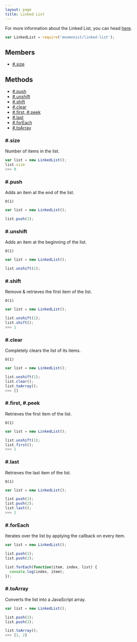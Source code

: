 ```yaml
---
layout: page
title: Linked List
---
```

For more information about the Linked List, you can head [here](https://en.wikipedia.org/wiki/Linked_list#Singly_linked_list).

```js
var LinkedList = require('mnemonist/linked-list');
```

## Members

* [#.size](#size)

## Methods

* [#.push](#push)
* [#.unshift](#unshift)
* [#.shift](#shift)
* [#.clear](#clear)
* [#.first, #.peek](#first-peek)
* [#.last](#last)
* [#.forEach](#foreach)
* [#.toArray](#toarray)

### #.size

Number of items in the list.

```js
var list = new LinkedList();
list.size
>>> 0
```

### #.push

Adds an item at the end of the list.

`O(1)`

```js
var list = new LinkedList();

list.push(1);
```

### #.unshift

Adds an item at the beginning of the list.

`O(1)`

```js
var list = new LinkedList();

list.unshift(1);
```

### #.shift

Remove & retrieves the first item of the list.

`O(1)`

```js
var list = new LinkedList();

list.unshift(1);
list.shift();
>>> 1
```

### #.clear

Completely clears the list of its items.

`O(1)`

```js
var list = new LinkedList();

list.unshift(1);
list.clear();
list.toArray();
>>> []
```

### #.first, #.peek

Retrieves the first item of the list.

`O(1)`

```js
var list = new LinkedList();

list.unshift(1);
list.first();
>>> 1
```

### #.last

Retrieves the last item of the list.

`O(1)`

```js
var list = new LinkedList();

list.push(1);
list.push(2);
list.last();
>>> 2
```

### #.forEach

Iterates over the list by applying the callback on every item.

```js
var list = new LinkedList();

list.push(1);
list.push(2);

list.forEach(function(item, index, list) {
  console.log(index, item);
});
```

### #.toArray

Converts the list into a JavaScript array.

```js
var list = new LinkedList();

list.push(1);
list.push(2);

list.toArray();
>>> [1, 2]
```
